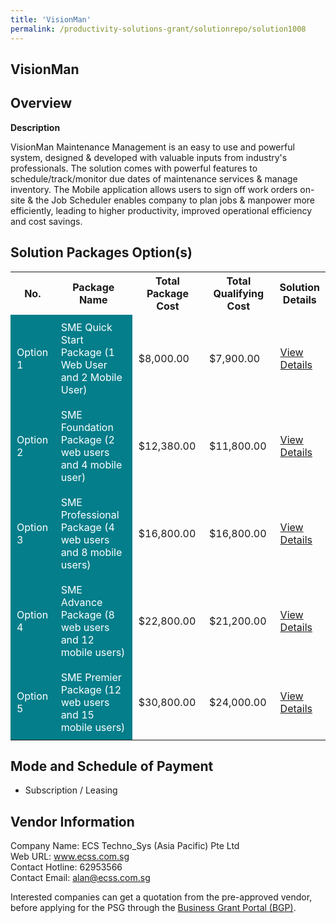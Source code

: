 ```yaml
---
title: 'VisionMan'
permalink: /productivity-solutions-grant/solutionrepo/solution1008
---
```


## VisionMan

## Overview

**Description**

VisionMan Maintenance Management is an easy to use and powerful system, designed & developed with valuable inputs from industry's professionals. The solution comes with powerful features to schedule/track/monitor due dates of maintenance services & manage inventory. The Mobile application allows users to sign off work orders on-site & the Job Scheduler enables company to plan jobs & manpower more efficiently, leading to higher productivity, improved operational efficiency and cost savings.

## Solution Packages Option(s)

<table>
<tr>
<th><b>No.</b></th>
<th><b>Package Name</b></th>
<th><b>Total Package Cost</b></th>
<th><b>Total Qualifying Cost</b></th>
<th><b>Solution Details</b></th>
</tr>
<tr>
<td style='padding: 10px; background-color: #037E8A; color: #FFFFFF;'>Option 1</td>
<td style='padding: 10px; background-color: #037E8A; color: #FFFFFF;'>SME Quick Start Package (1 Web User and 2 Mobile User)</td>
<td style='padding: 10px;'>$8,000.00</td>
<td style='padding: 10px;'>$7,900.00</td>
<td style='padding: 10px;'><a href='/images/psg/ECSTechnoSys_Visionman_Desensitised_Annex3_Part1.pdf' target='_blank'>View Details</a></td>
</tr>
<tr>
<td style='padding: 10px; background-color: #037E8A; color: #FFFFFF;'>Option 2</td>
<td style='padding: 10px; background-color: #037E8A; color: #FFFFFF;'>SME Foundation Package (2 web users and 4 mobile user)</td>
<td style='padding: 10px;'>$12,380.00</td>
<td style='padding: 10px;'>$11,800.00</td>
<td style='padding: 10px;'><a href='/images/psg/ECSTechnoSys_Visionman_Desensitised_Annex3_Part2.pdf' target='_blank'>View Details</a></td>
</tr>
<tr>
<td style='padding: 10px; background-color: #037E8A; color: #FFFFFF;'>Option 3</td>
<td style='padding: 10px; background-color: #037E8A; color: #FFFFFF;'>SME Professional Package (4 web users and 8 mobile users)</td>
<td style='padding: 10px;'>$16,800.00</td>
<td style='padding: 10px;'>$16,800.00</td>
<td style='padding: 10px;'><a href='/images/psg/ECSTechnoSys_Visionman_Desensitised_Annex3_Part3.pdf' target='_blank'>View Details</a></td>
</tr>
<tr>
<td style='padding: 10px; background-color: #037E8A; color: #FFFFFF;'>Option 4</td>
<td style='padding: 10px; background-color: #037E8A; color: #FFFFFF;'>SME Advance Package (8 web users and 12 mobile users)</td>
<td style='padding: 10px;'>$22,800.00</td>
<td style='padding: 10px;'>$21,200.00</td>
<td style='padding: 10px;'><a href='/images/psg/ECSTechnoSys_Visionman_Desensitised_Annex3_Part4.pdf' target='_blank'>View Details</a></td>
</tr>
<tr>
<td style='padding: 10px; background-color: #037E8A; color: #FFFFFF;'>Option 5</td>
<td style='padding: 10px; background-color: #037E8A; color: #FFFFFF;'>SME Premier Package (12 web users and 15 mobile users)</td>
<td style='padding: 10px;'>$30,800.00</td>
<td style='padding: 10px;'>$24,000.00</td>
<td style='padding: 10px;'><a href='/images/psg/ECSTechnoSys_Visionman_Desensitised_Annex3_Part5.pdf' target='_blank'>View Details</a></td>
</tr>
</table>

## Mode and Schedule of Payment

 - Subscription / Leasing

## Vendor Information

 Company Name: ECS Techno_Sys (Asia Pacific) Pte Ltd<br>Web URL: www.ecss.com.sg <br>Contact Hotline: 62953566 <br>Contact Email: alan@ecss.com.sg <br>

Interested companies can get a quotation from the pre-approved vendor, before applying for the PSG through the <a href='https://www.businessgrants.gov.sg/' target='_blank' rel='noopener'>Business Grant Portal (BGP)</a>.

<script src="/jquery/resize-tables.js"></script>
